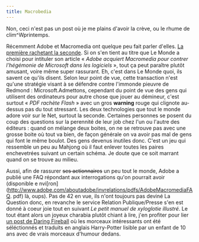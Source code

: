 ```yaml
---
title: Macrobedia
---
```


Non, ceci n'est pas un post où je me plains d'avoir la crève, ou le rhume de
clim^Wprintemps.

Récemment Adobe et Macromedia ont quelque peu fait parler d'elles. [La
première rachetant la
seconde](http://www.lemonde.fr/web/article/0,1-0@2-3234,36-640590,0.html). Si
on s'en tient au titre que Le Monde a choisi pour intituler son article «
_Adobe acquiert Macromedia pour contrer l'hégémonie de Microsoft dans les
logiciels_ », tout ça peut paraître plutôt amusant, voire même super
rassurant. Eh, c'est dans Le Monde quoi, ils savent ce qu'ils disent. Selon
leur point de vue, cette transaction n'est qu'une stratégie visant à se
défendre contre l'immonde pieuvre de Redmond : Microsoft.Admettons, cependant
du point de vue des gens qui utilisent des ordinateurs pour autre chose que
jouer au démineur, c'est surtout « _PDF rachète Flash_ » avec un gros
**warning** rouge qui clignote au-dessus pas du tout stressant. Les deux
technologies que tout le monde adore voir sur le Net, surtout la seconde.
Certaines personnes se posent du coup des questions sur la perennité de leur
job chez l'un ou l'autre des éditeurs : quand on mélange deux boites, on ne se
retrouve pas avec une grosse boite où tout va bien, de façon générale on va
avoir pas mal de gens qui font le même boulot. Des gens devenus inutiles donc.
C'est un jeu qui ressemble un peu au Mahjong où il faut enlever toutes les
paires enchevetrées suivant un certain schéma. Je doute que ce soit marrant
quand on se trouve au milieu.

Aussi, afin de rassurer <s>ses actionnaires</s> un peu tout le monde, Adobe a
publié une FAQ répondant aux interrogations qu'on pourrait avoir (disponible e
nvi[ron](http://www.adobe.com/aboutadobe/invrelations/pdfs/AdobeMacromediaFAQ.
pdf) là, oups). Pas de 42 en vue, ils n'ont toujours pas deviné La Question
donc, en revanche le service Relation Publique/Presse s'en est donné à coeur
joie tout en suivant _Le petit manuel de xyloglotie illustré_. Le tout étant
alors un joyeux charabia plutôt chiant à lire, j'en profiter pour lier [un
post de Daring Fireball](http://daringfireball.net/2005/04/adobe_translation)
où les morceaux intéressants ont été séléctionnés et traduits en anglais
Harry-Potter lisible par un enfant de 10 ans avec de vrais morceaux d'humour
dedans.

